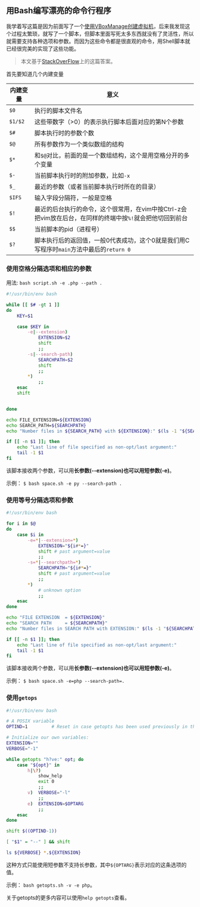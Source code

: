 ## 用Bash编写漂亮的命令行程序

我学着写这篇是因为前面写了一个[使用VBoxManage创建虚拟机]()，后来我发现这个过程太繁琐，就写了一个脚本，但脚本里面写死太多东西就没有了灵活性，所以就需要支持各种选项和参数。而因为这些命令都是很直观的命令，用Shell脚本就已经很完美的实现了这些功能。

> 本文基于[StackOverFlow](http://stackoverflow.com/questions/192249/how-do-i-parse-command-line-arguments-in-bash)上的这篇答案。


首先要知道几个内建变量

内建变量 | 意义
---|---
`$0` | 执行的脚本文件名
`$1/$2` | 这些带数字（>0）的表示执行脚本后面对应的第N个参数
`$#` | 脚本执行时的参数个数
`$@` | 所有参数作为一个类似数组的结构
`$*` | 和`$@`对比，前面的是一个数组结构，这个是用空格分开的多个变量
`$-` | 当前脚本执行时的附加参数，比如`-x`
`$_` | 最近的参数（或者当前脚本执行时所在的目录）
`$IFS` | 输入字段分隔符，一般是空格
`$!` | 最近的后台执行的命令，这个很常用，在vim中按Ctrl-z会把vim放在后台，在同样的终端中按`%!`就会把他切回到前台
`$$` | 当前脚本的pid（进程号）
`$?` | 脚本执行后的返回值，一般0代表成功，这个0就是我们用C写程序时`main`方法中最后的`return 0`


### 使用空格分隔选项和相应的参数

用法: `bash script.sh -e .php --path .`

```bash
#!/usr/bin/env bash

while [[ $# -gt 1 ]]
do
    KEY=$1

    case $KEY in
        -e|--extension)
            EXTENSION=$2
            shift
            ;;
        -s|--search-path)
            SEARCHPATH=$2
            shift
            ;;
        *)
            ;;
    esac
    shift


done

echo FILE_EXTENSION=${EXTENSION}
echo SEARCH_PATH=${SEARCHPATH}
echo "Number files in ${SEARCH_PATH} with ${EXTENSION}:" $(ls -1 "${SEARCHPATH}"/*."${EXTENSION}" | wc -l)

if [[ -n $1 ]]; then
    echo "Last line of file specified as non-opt/last argument:"
    tail -1 $1
fi
```

该脚本接收两个参数，可以用**长参数(--extension)**也可以用**短参数(-e)**。

示例： `$ bash space.sh -e py --search-path .`

### 使用等号分隔选项和参数

```bash
#!/usr/bin/env bash

for i in $@
do
    case $i in
        -e=*|--extension=*)
            EXTENSION="${i#*=}"
            shift # past argument=value
            ;;
        -s=*|--searchpath=*)
            SEARCHPATH="${i#*=}"
            shift # past argument=value
            ;;
        *)
            # unknown option
            ;;
    esac
done

echo "FILE EXTENSION  = ${EXTENSION}"
echo "SEARCH PATH     = ${SEARCHPATH}"
echo "Number files in SEARCH PATH with EXTENSION:" $(ls -1 "${SEARCHPATH}"/*."${EXTENSION}" | wc -l)

if [[ -n $1 ]]; then
    echo "Last line of file specified as non-opt/last argument:"
    tail -1 $1
fi
```

该脚本接收两个参数，可以用**长参数(--extension)**也可以用**短参数(-e)**。

示例： `$ bash space.sh -e=php --search-path=.`

### 使用`getops`

```bash
#!/usr/bin/env bash

# A POSIX variable
OPTIND=1         # Reset in case getopts has been used previously in the shell.

# Initialize our own variables:
EXTENSION=""
VERBOSE="-1"

while getopts "h?ve:" opt; do
    case "${opt}" in
        h|\?)
            show_help
            exit 0
            ;;
        v)  VERBOSE="-l"
            ;;
        e)  EXTENSION=$OPTARG
            ;;
    esac
done

shift $((OPTIND-1))

[ "$1" = "--" ] && shift

ls ${VERBOSE} *.${EXTENSION}
```

这种方式只能使用短参数不支持长参数，其中`${OPTARG}`表示对应的这条选项的值。

示例： `bash getopts.sh -v -e php`。

关于getopts的更多内容可以使用`help getopts`查看。